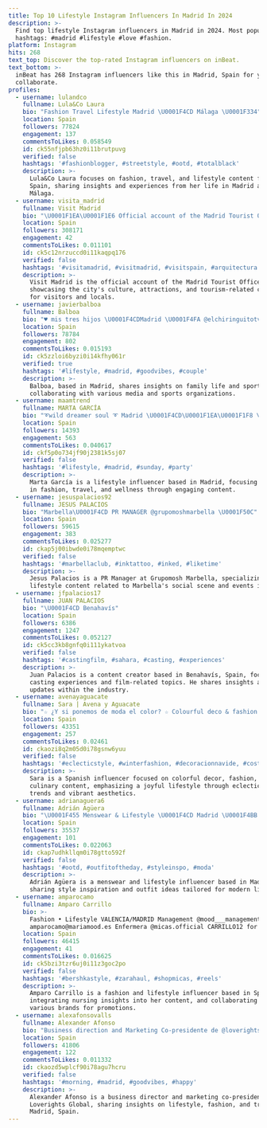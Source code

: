 ```yaml
---
title: Top 10 Lifestyle Instagram Influencers In Madrid In 2024
description: >-
  Find top lifestyle Instagram influencers in Madrid in 2024. Most popular
  hashtags: #madrid #lifestyle #love #fashion.
platform: Instagram
hits: 268
text_top: Discover the top-rated Instagram influencers on inBeat.
text_bottom: >-
  inBeat has 268 Instagram influencers like this in Madrid, Spain for you to
  collaborate.
profiles:
  - username: lulandco
    fullname: Lula&Co Laura
    bio: "Fashion Travel Lifestyle Madrid \U0001F4CD Málaga \U0001F334"
    location: Spain
    followers: 77824
    engagement: 137
    commentsToLikes: 0.058549
    id: ck55nfjpb63hz0i11brutpuvg
    verified: false
    hashtags: '#fashionblogger, #streetstyle, #ootd, #totalblack'
    description: >-
      Lula&Co Laura focuses on fashion, travel, and lifestyle content from
      Spain, sharing insights and experiences from her life in Madrid and
      Málaga.
  - username: visita_madrid
    fullname: Visit Madrid
    bio: "\U0001F1EA\U0001F1E6 Official account of the Madrid Tourist Office \U0001F499 #visitmadrid ©MADRID DESTINO CULTURA TURISMO Y NEGOCIO, S.A., 2024 Todos los derechos reservados"
    location: Spain
    followers: 308171
    engagement: 42
    commentsToLikes: 0.011101
    id: ck5c12nrzuccd0i11kaqpq176
    verified: false
    hashtags: '#visitamadrid, #visitmadrid, #visitspain, #arquitectura'
    description: >-
      Visit Madrid is the official account of the Madrid Tourist Office,
      showcasing the city's culture, attractions, and tourism-related content
      for visitors and locals.
  - username: javierbalboa
    fullname: Balboa
    bio: "♥️ mis tres hijos \U0001F4CDMadrid \U0001F4FA @elchiringuitotv \U0001F468\U0001F3FE‍\U0001F4BC@footfeelsports ⚽️ @rsdalcala_oficial \U0001F4E9 javierbalboa@saramartin.pro"
    location: Spain
    followers: 78784
    engagement: 802
    commentsToLikes: 0.015193
    id: ck5zzloi6byzi0i14kfhy061r
    verified: true
    hashtags: '#lifestyle, #madrid, #goodvibes, #couple'
    description: >-
      Balboa, based in Madrid, shares insights on family life and sports, while
      collaborating with various media and sports organizations.
  - username: maamtrend
    fullname: MARTA GARCÍA
    bio: "➰wild dreamer soul ➰ Madrid \U0001F4CD\U0001F1EA\U0001F1F8 \U0001F4DDDM Follow and visit \U0001F4F2\U0001F4BB \U0001F506\U0001F3AF\U0001F335\U0001F30D☀️\U0001F957\U0001F377\U0001F484\U0001F933\U0001F3FD\U0001F48B"
    location: Spain
    followers: 14393
    engagement: 563
    commentsToLikes: 0.040617
    id: ckf5p0o734jf90j2381k5sj07
    verified: false
    hashtags: '#lifestyle, #madrid, #sunday, #party'
    description: >-
      Marta García is a lifestyle influencer based in Madrid, focusing on trends
      in fashion, travel, and wellness through engaging content.
  - username: jesuspalacios92
    fullname: JESUS PALACIOS
    bio: "Marbella\U0001F4CD PR MANAGER @grupomoshmarbella \U0001F50C"
    location: Spain
    followers: 59615
    engagement: 383
    commentsToLikes: 0.025277
    id: ckap5j00ibwde0i78mqemptwc
    verified: false
    hashtags: '#marbellaclub, #inktattoo, #inked, #liketime'
    description: >-
      Jesus Palacios is a PR Manager at Grupomosh Marbella, specializing in
      lifestyle content related to Marbella's social scene and events in Spain.
  - username: jfpalacios17
    fullname: JUAN PALACIOS
    bio: "\U0001F4CD Benahavís"
    location: Spain
    followers: 6386
    engagement: 1247
    commentsToLikes: 0.052127
    id: ck5cc3kb8gnfq0i111ykatvoa
    verified: false
    hashtags: '#castingfilm, #sahara, #casting, #experiences'
    description: >-
      Juan Palacios is a content creator based in Benahavís, Spain, focusing on
      casting experiences and film-related topics. He shares insights and
      updates within the industry.
  - username: avenayaguacate
    fullname: Sara | Avena y Aguacate
    bio: "☆ ¿Y si ponemos de moda el color? ☆ Colourful deco & fashion | Beautiful food | Joyful lifestyle ☆ #Madrid \U0001F1EA\U0001F1F8 \U0001F4E7 avenayaguacate@gmail.com"
    location: Spain
    followers: 43351
    engagement: 257
    commentsToLikes: 0.02461
    id: ckaozi8q2m05d0i78gsnw6yuu
    verified: false
    hashtags: '#eclecticstyle, #winterfashion, #decoracionnavide, #costurera'
    description: >-
      Sara is a Spanish influencer focused on colorful decor, fashion, and
      culinary content, emphasizing a joyful lifestyle through eclectic style
      trends and vibrant aesthetics.
  - username: adrianaguera6
    fullname: Adrián Agüera
    bio: "\U0001F455 Menswear & Lifestyle \U0001F4CD Madrid \U0001F4BB @soyadrianaguera ✉️ infoadrianaguera@gmail.com"
    location: Spain
    followers: 35537
    engagement: 101
    commentsToLikes: 0.022063
    id: ckap7udhkllqm0i78gtto592f
    verified: false
    hashtags: '#ootd, #outfitoftheday, #styleinspo, #moda'
    description: >-
      Adrián Agüera is a menswear and lifestyle influencer based in Madrid,
      sharing style inspiration and outfit ideas tailored for modern living.
  - username: amparocamo
    fullname: Amparo Carrillo
    bio: >-
      Fashion • Lifestyle VALENCIA/MADRID Management @mood___management Contact:
      amparocamo@mariamood.es Enfermera @micas.official CARRILLO12 for 12% Off
    location: Spain
    followers: 46415
    engagement: 41
    commentsToLikes: 0.016625
    id: ck5bzi3tzr6uj0i11z3goc2po
    verified: false
    hashtags: '#bershkastyle, #zarahaul, #shopmicas, #reels'
    description: >-
      Amparo Carrillo is a fashion and lifestyle influencer based in Spain,
      integrating nursing insights into her content, and collaborating with
      various brands for promotions.
  - username: alexafonsovalls
    fullname: Alexander Afonso
    bio: "Business direction and Marketing Co-presidente de @loverights.global Based in Madrid / \U0001F1EE\U0001F1E8 Lifestyle Fashion Travels aleafonsoficial@gmail.com"
    location: Spain
    followers: 41806
    engagement: 122
    commentsToLikes: 0.011332
    id: ckaozd5wplcf90i78agu7hcru
    verified: false
    hashtags: '#morning, #madrid, #goodvibes, #happy'
    description: >-
      Alexander Afonso is a business director and marketing co-president at
      Loverights Global, sharing insights on lifestyle, fashion, and travel from
      Madrid, Spain.
---
```


